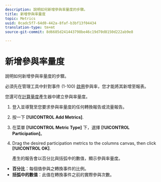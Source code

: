 ```yaml
---
description: 說明如何新增參與率量度的步驟。
title: 新增參與率量度
topic: Metrics
uuid: 0cadc5f7-64d0-442a-8faf-b3bf13f04434
translation-type: tm+mt
source-git-commit: 8d6685d241443798be46c19d70d8150d222ab9e8

---
```



# 新增參與率量度

說明如何新增參與率量度的步驟。

必須先在管理工具中針對事件 (1-100) [啟用](/help/components/c-variables/c-metrics/metrics-participation.md)參與率，您才能將其新增至報表。

您還可在[計算量度](https://docs.adobe.com/content/help/en/analytics/components/calculated-metrics/calcmetric-workflow/participation-metric.html)產生器中建立參與率量度。

1. 登入並導覽至您要求參與率量度的任何轉換報告或流量報告。
1. 按一下 **[!UICONTROL Add Metrics]**.
1. 在菜單 **[!UICONTROL Metric Type]** 下，選擇 **[!UICONTROL Participation]**。
1. Drag the desired participation metrics to the columns canvas, then click **[!UICONTROL OK]**.

   產生的報告會以百分比與括弧中的數值，顯示參與率量度。

* **百分比**：每個值參與之轉換事件的比例。
* **括弧中的數值**：此值在轉換事件之前的實際參與次數。

